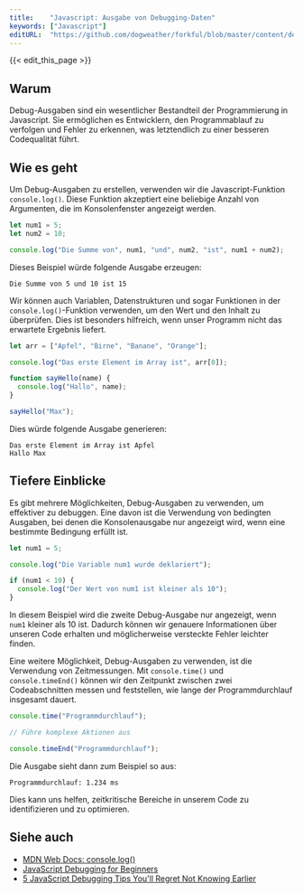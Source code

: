 ```yaml
---
title:    "Javascript: Ausgabe von Debugging-Daten"
keywords: ["Javascript"]
editURL:  "https://github.com/dogweather/forkful/blob/master/content/de/javascript/printing-debug-output.md"
---
```


{{< edit_this_page >}}

## Warum

Debug-Ausgaben sind ein wesentlicher Bestandteil der Programmierung in Javascript. Sie ermöglichen es Entwicklern, den Programmablauf zu verfolgen und Fehler zu erkennen, was letztendlich zu einer besseren Codequalität führt.

## Wie es geht

Um Debug-Ausgaben zu erstellen, verwenden wir die Javascript-Funktion `console.log()`. Diese Funktion akzeptiert eine beliebige Anzahl von Argumenten, die im Konsolenfenster angezeigt werden.

```Javascript
let num1 = 5;
let num2 = 10;

console.log("Die Summe von", num1, "und", num2, "ist", num1 + num2);
```

Dieses Beispiel würde folgende Ausgabe erzeugen:

```
Die Summe von 5 und 10 ist 15
```

Wir können auch Variablen, Datenstrukturen und sogar Funktionen in der `console.log()`-Funktion verwenden, um den Wert und den Inhalt zu überprüfen. Dies ist besonders hilfreich, wenn unser Programm nicht das erwartete Ergebnis liefert.

```Javascript
let arr = ["Apfel", "Birne", "Banane", "Orange"];

console.log("Das erste Element im Array ist", arr[0]);

function sayHello(name) {
  console.log("Hallo", name);
}

sayHello("Max");
```

Dies würde folgende Ausgabe generieren:

```
Das erste Element im Array ist Apfel
Hallo Max
```

## Tiefere Einblicke

Es gibt mehrere Möglichkeiten, Debug-Ausgaben zu verwenden, um effektiver zu debuggen. Eine davon ist die Verwendung von bedingten Ausgaben, bei denen die Konsolenausgabe nur angezeigt wird, wenn eine bestimmte Bedingung erfüllt ist.

```Javascript
let num1 = 5;

console.log("Die Variable num1 wurde deklariert");

if (num1 < 10) {
  console.log("Der Wert von num1 ist kleiner als 10");
}
```

In diesem Beispiel wird die zweite Debug-Ausgabe nur angezeigt, wenn `num1` kleiner als 10 ist. Dadurch können wir genauere Informationen über unseren Code erhalten und möglicherweise versteckte Fehler leichter finden.

Eine weitere Möglichkeit, Debug-Ausgaben zu verwenden, ist die Verwendung von Zeitmessungen. Mit `console.time()` und `console.timeEnd()` können wir den Zeitpunkt zwischen zwei Codeabschnitten messen und feststellen, wie lange der Programmdurchlauf insgesamt dauert.

```Javascript
console.time("Programmdurchlauf");

// Führe komplexe Aktionen aus

console.timeEnd("Programmdurchlauf");
```

Die Ausgabe sieht dann zum Beispiel so aus:

```
Programmdurchlauf: 1.234 ms
```

Dies kann uns helfen, zeitkritische Bereiche in unserem Code zu identifizieren und zu optimieren.

## Siehe auch

- [MDN Web Docs: console.log()](https://developer.mozilla.org/de/docs/Web/API/Console/log)
- [JavaScript Debugging for Beginners](https://blog.bitsrc.io/javascript-debugging-for-beginners-f149a3541b45)
- [5 JavaScript Debugging Tips You'll Regret Not Knowing Earlier](https://medium.com/@tomsu/javascript-debugging-tips-youll-regret-not-knowing-8a2431b90e2)